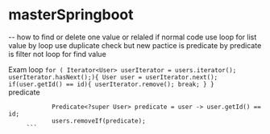 ﻿# masterSpringboot
 
  -- how to find or delete one value or relaled 
  if normal code use loop for list value by loop use duplicate check 
  but new pactice is predicate by predicate is filter not loop for find value 
  
  Exam 
  loop
      ```
        for ( Iterator<User> userIterator = users.iterator(); userIterator.hasNext();){
               User user = userIterator.next();
               if(user.getId() == id){
                    userIterator.remove();
                    break;
               }
           }
         ```  
predicate

```
            Predicate<?super User> predicate = user -> user.getId() == id;
            users.removeIf(predicate);
     ```       
            
